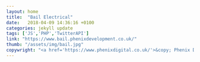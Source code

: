 ```yaml
---
layout: home
title:  "Bail Electrical"
date:   2018-04-09 14:36:16 +0100
categories: jekyll update
tags: ['JS','PHP','TwitterAPI']
link: "https://www.bail.phenixdevelopment.co.uk/"
thumb: "/assets/img/bail.jpg"
copywright: "<a href='https://www.phenixdigital.co.uk/'>&copy; Phenix Digital Ltd</a>"
---
```


